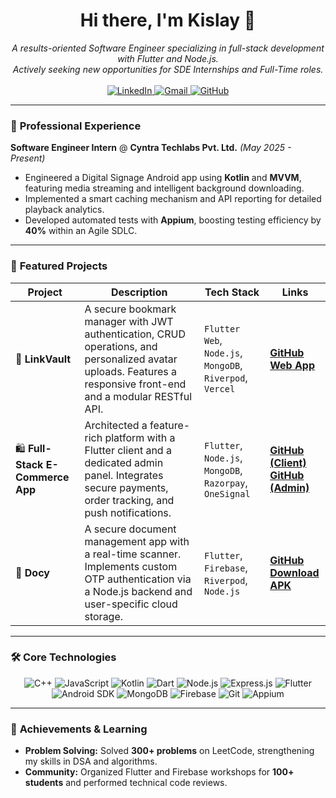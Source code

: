 <h1 align="center">Hi there, I'm Kislay 👋</h1>

<p align="center">
  <em>A results-oriented Software Engineer specializing in full-stack development with Flutter and Node.js. <br/> Actively seeking new opportunities for SDE Internships and Full-Time roles.</em>
  <br/><br/>
  <a href="[[https://www.linkedin.com/in/kislay](https://www.linkedin.com/in/kislay-74000b228/)](https://www.linkedin.com/in/kislay-74000b228/)">
    <img src="https://img.shields.io/badge/LinkedIn-0077B5?style=for-the-badge&logo=linkedin&logoColor=white" alt="LinkedIn"/>
  </a>
  <a href="mailto:kislayk12@gmail.com">
    <img src="https://img.shields.io/badge/Email-D14836?style=for-the-badge&logo=gmail&logoColor=white" alt="Gmail"/>
  </a>
  <a href="https://github.com/fang69x">
    <img src="https://img.shields.io/badge/GitHub-181717?style=for-the-badge&logo=github&logoColor=white" alt="GitHub"/>
  </a>
</p>

---

### 💼 **Professional Experience**

**Software Engineer Intern** @ **Cyntra Techlabs Pvt. Ltd.** _(May 2025 - Present)_ 
- Engineered a Digital Signage Android app using **Kotlin** and **MVVM**, featuring media streaming and intelligent background downloading.
- Implemented a smart caching mechanism and API reporting for detailed playback analytics.
- Developed automated tests with **Appium**, boosting testing efficiency by **40%** within an Agile SDLC.

---

### 🚀 **Featured Projects**

| Project                                    | Description                                                                                                                                                                | Tech Stack                                                     | Links                                                                                                                                            |
| ------------------------------------------ | -------------------------------------------------------------------------------------------------------------------------------------------------------------------------- | -------------------------------------------------------------- | ------------------------------------------------------------------------------------------------------------------------------------------------ |
| 🔖 **LinkVault**                    | A secure bookmark manager with JWT authentication, CRUD operations, and personalized avatar uploads. Features a responsive front-end and a modular RESTful API. | `Flutter Web`, `Node.js`, `MongoDB`, `Riverpod`, `Vercel`          | [**GitHub**](https://github.com/fang69x/linkvault) <br/> [**Web App**](https://link-vault-avfk09q52-fang69xs-projects.vercel.app/)         |
| 🛍️ **Full-Stack E-Commerce App**  | Architected a feature-rich platform with a Flutter client and a dedicated admin panel. Integrates secure payments, order tracking, and push notifications. | `Flutter`, `Node.js`, `MongoDB`, `Razorpay`, `OneSignal`       | [**GitHub (Client)**](https://github.com/fang69x/eCommerceApp) <br/> [**GitHub (Admin)**](https://github.com/fang69x/eCommerceApp)  |
| 📄 **Docy**                           | A secure document management app with a real-time scanner. Implements custom OTP authentication via a Node.js backend and user-specific cloud storage.     | `Flutter`, `Firebase`, `Riverpod`, `Node.js`                     | [**GitHub**](https://github.com/fang69x/Docy) <br/> [**Download APK**](https://github.com/fang69x/Docy/releases/download/v1.0.0/Docyy.apk)        |

---

### 🛠️ **Core Technologies**

<p align="center">
  <img src="https://img.shields.io/badge/C++-00599C?style=flat-square&logo=c%2B%2B&logoColor=white" alt="C++"/>
  <img src="https://img.shields.io/badge/JavaScript-F7DF1E?style=flat-square&logo=javascript&logoColor=black" alt="JavaScript"/>
  <img src="https://img.shields.io/badge/Kotlin-7F52FF?style=flat-square&logo=kotlin&logoColor=white" alt="Kotlin"/>
  <img src="https://img.shields.io/badge/Dart-0175C2?style=flat-square&logo=dart&logoColor=white" alt="Dart"/>
  <img src="https://img.shields.io/badge/Node.js-339933?style=flat-square&logo=node.js&logoColor=white" alt="Node.js"/>
  <img src="https://img.shields.io/badge/Express.js-000000?style=flat-square&logo=express&logoColor=white" alt="Express.js"/>
  <img src="https://img.shields.io/badge/Flutter-02569B?style=flat-square&logo=flutter&logoColor=white" alt="Flutter"/>
  <img src="https://img.shields.io/badge/Android-3DDC84?style=flat-square&logo=android&logoColor=white" alt="Android SDK"/>
  <img src="https://img.shields.io/badge/MongoDB-47A248?style=flat-square&logo=mongodb&logoColor=white" alt="MongoDB"/>
  <img src="https://img.shields.io/badge/Firebase-FFCA28?style=flat-square&logo=firebase&logoColor=black" alt="Firebase"/>
  <img src="https://img.shields.io/badge/Git-F05032?style=flat-square&logo=git&logoColor=white" alt="Git"/>
  <img src="https://img.shields.io/badge/Appium-DA6262?style=flat-square&logo=appium&logoColor=white" alt="Appium"/>
</p>

---

### 🌱 **Achievements & Learning**

-   **Problem Solving:** Solved **300+ problems** on LeetCode, strengthening my skills in DSA and algorithms.
-   **Community:** Organized Flutter and Firebase workshops for **100+ students** and performed technical code reviews.
